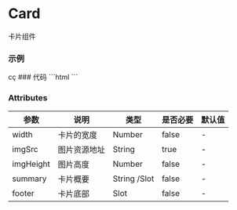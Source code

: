 # Card
卡片组件

### 示例
<m-card imgSrc="moocUI/logo.png" summary="Vue"/>
cç
### 代码
```html
<m-card imgSrc="/logo.png" summary="Vue"/>
```

### Attributes
| 参数 | 说明 | 类型 | 是否必要 | 默认值  |
| ---  | ---  | ---  |   ---   |   ---   |
|width| 卡片的宽度| Number | false | -|
|imgSrc | 图片资源地址 | String | true | - |
|imgHeight| 图片高度| Number | false | - |
|summary |卡片概要|String /Slot | false |-|
|footer| 卡片底部|Slot| false|-| 
